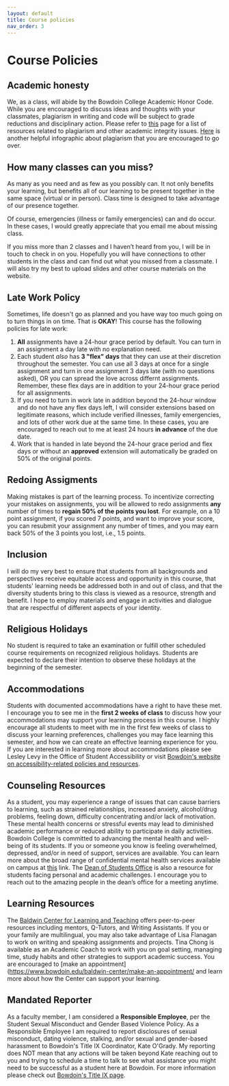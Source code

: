 ```yaml
---
layout: default
title: Course policies
nav_order: 3
---
```


# Course Policies

## Academic honesty

We, as a class, will abide by the Bowdoin College Academic Honor Code. While you are encouraged to discuss ideas and thoughts with your classmates, plagiarism in writing and code will be subject to grade reductions and disciplinary action. Please refer to [this](https://www.bowdoin.edu/dean-of-students/conduct-review-board/academic-honesty-and-plagiarism/index.html) page for a list of resources related to plagiarism and other academic integrity issues. [Here](https://myerslab.uconn.edu/wp-content/uploads/sites/291/2022/05/Plagiarism-Infographic.pdf) is another helpful infographic about plagiarism that you are encouraged to go over.

## How many classes can you miss? 
As many as you need and as few as you possibly can. It not only benefits your learning, but benefits all of our learning to be present together in the same space (virtual or in person). Class time is designed to take advantage of our presence together.

Of course, emergencies (illness or family emergencies) can and do occur. In these cases, I would greatly appreciate that you email me about missing class.

If you miss more than 2 classes and I haven’t heard from you, I will be in touch to check in on you. Hopefully you will have connections to other students in the class and can find out what you missed from a classmate. I will also try my best to upload slides and other course materials on the website.

## Late Work Policy

Sometimes, life doesn't go as planned and you have way too much going on to turn things in on time. That is **OKAY**! This course has the following policies for late work:

1. **All** assignments have a 24-hour grace period by default. You can turn in an assignment a day late with no explanation need. 
2. Each student *also* has **3 "flex" days** that they can use at their discretion throughout the semester. You can use all 3 days at once for a single assignment and turn in one assignment 3 days late (with no questions asked), OR you can spread the love across differnt assignments. Remember, these flex days are in addition to your 24-hour grace period for all assignments.
3. If you need to turn in work late in addition beyond the 24-hour window and do not have any flex days left, I will consider extensions based on legitimate reasons, which include verified illnesses, family emergencies, and lots of other work due at the same time. In these cases, you are encouraged to reach out to me at least 24 hours **in advance** of the due date.   
4. Work that is handed in late beyond the 24-hour grace period and flex days or without an **approved** extension will automatically be graded on 50% of the original points.

## Redoing Assigments

Making mistakes is part of the learning process. To incentivize correcting your mistakes on assignments, you will be allowed to redo assignments **any** number of times to **regain 50% of the points you lost**. For example, on a 10 point assignment, if you scored 7 points, and want to improve your score, you can resubmit your assignment any number of times, and you may earn back 50% of the 3 points you lost, i.e., 1.5 points.

## Inclusion
I will do my very best to ensure that students from all backgrounds and perspectives receive equitable access and opportunity in this course, that students' learning needs be addressed both in and out of class, and that the diversity students bring to this class is viewed as a resource, strength and benefit. I hope to employ materials and engage in activities and dialogue that are respectful of different aspects of your identity. 

## Religious Holidays
No student is required to take an examination or fulfill other scheduled course requirements on recognized religious holidays.  Students are expected to declare their intention to observe these holidays at the beginning of the semester. 

## Accommodations
Students with documented accommodations have a right to have these met. I encourage you to see me in the **first 2 weeks of class** to discuss how your accommodations may support your learning process in this course. I highly encourage all students to meet with me in the first few weeks of class to discuss your learning preferences, challenges you may face learning this semester, and how we can create an effective learning experience for you. If you are interested in learning more about accommodations please see Lesley Levy in the Office of Student Accessibility or visit [Bowdoin's website on accessibility-related policies and resources](https://www.bowdoin.edu/accessibility/).

## Counseling Resources
As a student, you may experience a range of issues that can cause barriers to learning, such as strained relationships, increased anxiety, alcohol/drug problems, feeling down, difficulty concentrating and/or lack of motivation. These mental health concerns or stressful events may lead to diminished academic performance or reduced ability to participate in daily activities. Bowdoin College is committed to advancing the mental health and well-being of its students. If you or someone you know is feeling overwhelmed, depressed, and/or in need of support, services are available. You can learn more about the broad range of confidential mental health services available on campus at [this](https://www.bowdoin.edu/counseling/) link. The [Dean of Students Office](https://www.bowdoin.edu/dean-of-students/index.html) is also a resource for students facing personal and academic challenges. I encourage you to reach out to the amazing people in the dean’s office for a meeting anytime. 

## Learning Resources

The [Baldwin Center for Learning and Teaching](https://www.bowdoin.edu/baldwin-center) offers peer-to-peer resources including mentors, Q-Tutors, and Writing Assistants. If you or your family are multilingual, you may also take advantage of Lisa Flanagan to work on writing and speaking assignments and projects. Tina Chong is available as an Academic Coach to work with you on goal setting, managing time, study habits and other strategies to support academic success. You are encouraged to [make an appointment](https://www.bowdoin.edu/baldwin-center/make-an-appointment/ and learn more about how the Center can support your learning.

## Mandated Reporter
As a faculty member, I am considered a **Responsible Employee**, per the Student Sexual Misconduct and Gender Based Violence Policy. As a Responsible Employee I am required to report disclosures of sexual misconduct, dating violence, stalking, and/or sexual and gender-based harassment to Bowdoin's Title IX Coordinator, Kate O'Grady. My reporting does NOT mean that any actions will be taken beyond Kate reaching out to you and trying to schedule a time to talk to see what assistance you might need to be successful as a student here at Bowdoin. For more information please check out [Bowdoin's Title IX page](http://www.bowdoin.edu/title-ix).